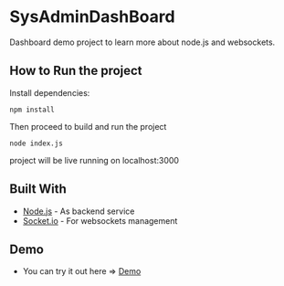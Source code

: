 # SysAdminDashBoard
Dashboard demo project to learn more about node.js and websockets.

## How to Run the project
Install dependencies:
```
npm install
```
Then proceed to build and run the project
```
node index.js
```
project will be live running on localhost:3000

## Built With

* [Node.js](https://reactjs.org/) - As backend service
* [Socket.io](socket.io) - For websockets management

## Demo
* You can try it out here => [Demo](https://hidden-fjord-77014.herokuapp.com/) 


